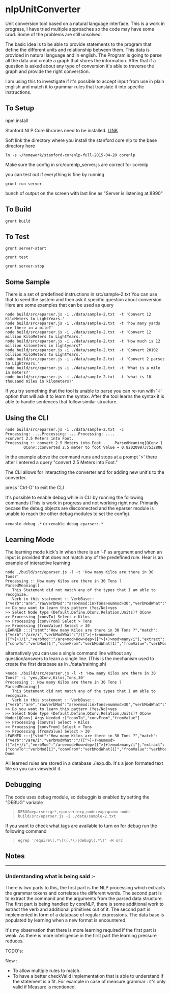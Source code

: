 # nlpUnitConverter
Unit conversion tool based on a natural language interface.
This is a work in progress, I have tried multiple approaches so the code may have some crud. 
Some of the problems are still unsolved. 

The basic idea is to be able to provide statements to the program that define the different units and relationship
between them. This data is provided in natural language and in english.
The Program is going to parse all the data and create a graph that stores the information. 
After that if a question is asked about any type of conversion it's able to traverse the graph and provide the right converstion.

I am using this to investigate if it's possible to accept input from use in plain english and match it to grammar rules that translate it into specific instructions. 

## To Setup

 npm install

 Stanford NLP Core libraries need to be installed. [LINK](http://nlp.stanford.edu/software/stanford-corenlp-full-2015-04-20.zip)

 Soft link the directory where you install the stanford core nlp to the base directory here
 
 `ln -s ~/homework/stanford-corenlp-full-2015-04-20 corenlp`
 
 Make sure the config in src/corenlp_server.js are correct for corenlp
 
 you can test out if everything is fine by running
  
 `grunt run-server`
 
 bunch of output on the screen with last line as "Server is listening at 8990"
 
## To Build

`grunt build`

## To Test

`grunt server-start`

`grunt test`

`grunt server-stop`


## Some Sample 

There is a set of predefined instructions in src/sample-2.txt
You can use that to seed the system and then ask it specific question about conversion.
Here are some examples that can be used as query

```
node build/src/eparser.js -i ./data/sample-2.txt  -t 'Convert 12 KiloMeters to LightYears.'
node build/src/eparser.js -i ./data/sample-2.txt  -t 'how many yards are there in a mile?'
node build/src/eparser.js -i ./data/sample-2.txt  -t 'Convert 12 million KiloMeters to LightYears.'
node build/src/eparser.js -i ./data/sample-2.txt  -t 'How much is 12 million kilometers in lightyears?'
node build/src/eparser.js -i ./data/sample-2.txt  -t 'Convert 20102 billion KiloMeters to LightYears.'
node build/src/eparser.js -i ./data/sample-2.txt  -t 'Convert 2 parsec to LightYears.'
node build/src/eparser.js -i ./data/sample-2.txt  -t 'What is a mile in meters?'
node build/src/eparser.js -i ./data/sample-2.txt  -t 'what is 10 thousand miles in kilometers?'
```
If you try something that the tool is unable to parse you can re-run with '-l' option that will ask it to learn the syntax. 
After the tool learns the syntax it is able to handle sentences that follow similar structure. 

## Using the CLI
```
node build/src/eparser.js -i ./data/sample-2.txt  -c
Processing: ....Processing: ....Processing: ....
>convert 2.5 Meters into Foot.
Processing :: convert 2.5 Meters into Foot . 	ParsedMeaning[QConv ]
		QConv::Converted 2.5 meter to foot Value = 0.8202099737532806
```
In the example above the command runs and stops at a prompt '>' there after I entered a query "convert 2.5 Meters into Foot."

The CLI allows for interacting the converter and for adding new unit's to the converter. 

press 'Ctrl-D' to exit the CLI

It's possible to enable debug while in CLI by running the following commands (This is work in progress and not working right now. 
Primarily becase the debug objects are disconnected and the eparser module is unable to reach the other debug modules to set the config).

`>enable debug .*`
or
`>enable debug eparser:.*` 


## Learning Mode
The learning mode kick's in when there is an '-l' as argument and when an input is provided that does not match any of the predefined rule.
Hear is an example of interactive learning

```
node ./build/src/eparser.js -l -t 'How many Kilos are there in 30 Tons?'
Processing :: How many Kilos are there in 30 Tons ? 	ParsedMeaning[]
   This Statement did not match any of the types that I am able to recognize.
   Verb in this statement :: VerbBase:: {"verb":"are","rawVerbMod":"are>nmod:in>Tons>nummod>30","verbModWhat":"Tons>nummod>30","verbMod":"are>mod>How>dep>Kilos>mod>many","rawVerbAdvMod":"are>mod>How>dep>Kilos>mod>many"}
>> Do you want to learn this pattern (Yes/No)>yes
>> Select Node type (Default,Define,QConv,Relation,Units)? QConv
>> Processing [convTo] Select > Kilos
>> Processing [convFrom] Select > Tons
>> Processing [fromValue] Select > 30
LEARNED :::{"stmt":"How many Kilos are there in 30 Tons ?","match":{"verb":"/are/i","verbModWhat":"/([^>]+)>nummod>([^>]+)/i","verbMod":"/are>mod>How>dep>([^>]+)>mod>many/i"},"extract":{"convTo":"verbMod[1]","convFrom":"verbModWhat[1]","fromValue":"verbModWhat[2]"},"type":"QConv"}
```
alternatively you can use a single command line without any question/answers to learn a single line. (This is the mechanism 
used to create the first database as in ./data/training.sh)
```
>node ./build/src/eparser.js -l -t 'How many Kilos are there in 30 Tons?' -L 'yes,QConv,Kilos,Tons,30'
Processing :: How many Kilos are there in 30 Tons ? 	ParsedMeaning[]
   This Statement did not match any of the types that I am able to recognize.
   Verb in this statement :: VerbBase:: {"verb":"are","rawVerbMod":"are>nmod:in>Tons>nummod>30","verbModWhat":"Tons>nummod>30","verbMod":"are>mod>How>dep>Kilos>mod>many","rawVerbAdvMod":"are>mod>How>dep>Kilos>mod>many"}
>> Do you want to learn this pattern (Yes/No)>yes
>> Select Node type (Default,Define,QConv,Relation,Units)? QConv
Node:[QConv] Args Needed :["convTo","convFrom","fromValue"]
>> Processing [convTo] Select > Kilos
>> Processing [convFrom] Select > Tons
>> Processing [fromValue] Select > 30
LEARNED :::{"stmt":"How many Kilos are there in 30 Tons ?","match":{"verb":"/are/i","verbModWhat":"/([^>]+)>nummod>([^>]+)/i","verbMod":"/are>mod>How>dep>([^>]+)>mod>many/i"},"extract":{"convTo":"verbMod[1]","convFrom":"verbModWhat[1]","fromValue":"verbModWhat[2]"},"type":"QConv"}
Done
```
All learned rules are stored in a database ./lexp.db. It's a json formated text file so you can view/edit it. 


## Debugging 
The code uses debug module, so debuggin is enabled by setting the "DEBUG" variable 
>`DEBUG=eparser:gr*,eparser:exp,node:exp:qconv node build/src/eparser.js -i ./data/sample-2.txt`

If you want to check what tags are available to turn on for debug run the following command
>`egrep 'require\(.*\)\(.*\)|debug\(.*\)' -R src`



## Notes
---------
### Understanding what is being said :-
There is two parts to this, the first part is the NLP processing which extracts the grammar tokens and correlates the different words.
The second part is to extract the command and the arguments from the parsed data structure. 
The first part is being handled by coreNLP, there is some additional work to extract the verb and additional primitives out of it. 
The second part is implemented in form of a database of regular expressions. The data base is populated by learning when a new format 
is encountered.


It's my observation that there is more learning required if the first part is weak. As there is more intelligence in the first part the learning pressure reduces. 


TODO's: 

New :
* To allow multiple rules to match. 
* To have a better checkValid implementation that is able to understand if the statement is a fit.
  For example in case of measure grammar : it's only valid if Measure is mentioned.
  
  



 
 
 